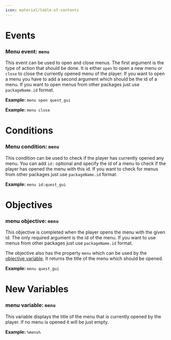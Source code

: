 ```yaml
---
icon: material/table-of-contents
---
```

# Events
### Menu event: `menu`
This event can be used to open and close menus.
The first argument is the type of action that should be done.
It is either `open` to open a new menu or `close` to close the currently opened menu of the player.
If you want to open a menu you have to add a second argument which should be the id of a menu.
If you want to open menus from other packages just use `packageName.id` format.

**Example:** `menu open quest_gui`

**Example:** `menu close`

# Conditions
### Menu condition: `menu`
This condition can be used to check if the player has currently opened any menu.
You can add `id:` optional and specify the id of a menu to check if the player has opened the menu with this id.
If you want to check for menus from other packages just use `packageName.id` format.

**Example:** `menu id:quest_gui`

# Objectives
### menu objective: `menu`
This objective is completed when the player opens the menu with the given id.
The only required argument is the id of the menu.
If you want to use menus from other packages just use `packageName.id` format.

The objective also has the property `menu` which can be used by the [objective variable](../../Scripting/Building-Blocks/Variables-List.md#objective-objective). It returns the title of the menu which should be opened.

**Example:** `menu quest_gui`

# New Variables
### menu variable: `menu`
This variable displays the title of the menu that is currently opened by the player.
If no menu is opened it will be just empty.

**Example:** `%menu%`

